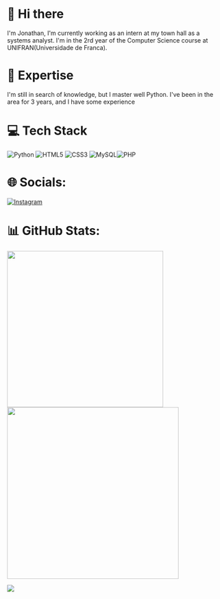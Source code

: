 # 👋 Hi there

I'm Jonathan, I'm currently working as an intern at my town hall as a systems analyst. I'm in the 2rd year of the Computer Science course at UNIFRAN(Universidade de Franca).


# 🚀 Expertise

I'm still in search of knowledge, but I master well Python. I've been in the area for 3 years, and I have some experience

# 💻 Tech Stack
![Python]([https://img.shields.io/badge/javascript-%23323330.svg?style=for-the-badge&logo=javascript&logoColor=%23F7DF1E](https://img.shields.io/badge/python-%23323330.svg?style=for-the-badge&logo=javascript&logoColor=%23F7DF1E))  ![HTML5](https://img.shields.io/badge/html5-%23E34F26.svg?style=for-the-badge&logo=html5&logoColor=white) ![CSS3](https://img.shields.io/badge/css3-%231572B6.svg?style=for-the-badge&logo=css3&logoColor=white) ![MySQL](https://img.shields.io/badge/mysql-%2300f.svg?style=for-the-badge&logo=mysql&logoColor=white)![PHP](https://img.shields.io/badge/php-%23777BB4.svg?style=for-the-badge&logo=php&logoColor=white)

# 🌐 Socials:
[![Instagram](https://img.shields.io/badge/Instagram-%23E4405F.svg?logo=Instagram&logoColor=white)](https://www.instagram.com/johnponciano/) 
# 📊 GitHub Stats:
<img src="https://github-readme-stats-wheat-two-53.vercel.app/api?username=eujjRener&theme=neon&hide_border=false&include_all_commits=false&count_private=false"  width="364px" />                    <img src="https://github-readme-streak-stats.herokuapp.com/?user=eujjRener&theme=neon&hide_border=false"  width="400px" />



![](https://github-readme-stats-wheat-two-53.vercel.app/api/top-langs/?username=eujjRener&theme=neon&hide_border=false&include_all_commits=false&count_private=false&layout=compact)
